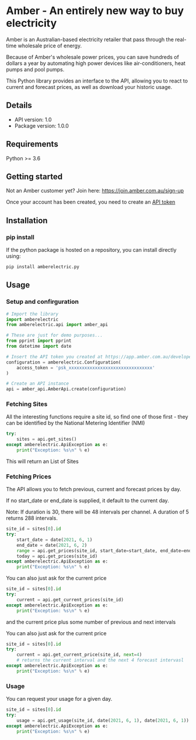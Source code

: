 # Amber - An entirely new way to buy electricity

Amber is an Australian-based electricity retailer that pass through the real-time wholesale price of energy.

Because of Amber's wholesale power prices, you can save hundreds of dollars a year by automating high power devices like air-conditioners, heat pumps and pool pumps.

This Python library provides an interface to the API, allowing you to react to current and forecast prices, as well as download your historic usage.

## Details

- API version: 1.0
- Package version: 1.0.0

## Requirements

Python >= 3.6

## Getting started

Not an Amber customer yet? Join here: https://join.amber.com.au/sign-up

Once your account has been created, you need to create an [API token](https://app.amber.com.au/developers)

## Installation

### pip install

If the python package is hosted on a repository, you can install directly using:

```sh
pip install amberelectric.py
```

## Usage

### Setup and confirguration

```python
# Import the library
import amberelectric
from amberelectric.api import amber_api

# These are just for demo purposes...
from pprint import pprint
from datetime import date

# Insert the API token you created at https://app.amber.com.au/developers
configuration = amberelectric.Configuration(
    access_token = 'psk_xxxxxxxxxxxxxxxxxxxxxxxxxxxxxxxx'
)

# Create an API instance
api = amber_api.AmberApi.create(configuration)
```

### Fetching Sites

All the interesting functions require a site id, so find one of those first - they can be identified by the National Metering Identifier (NMI)

```python
try:
    sites = api.get_sites()
except amberelectric.ApiException as e:
    print("Exception: %s\n" % e)
```

This will return an List of Sites

### Fetching Prices

The API allows you to fetch previous, current and forecast prices by day.

If no start_date or end_date is supplied, it default to the current day.

Note: If duration is 30, there will be 48 intervals per channel. A duration of
5 returns 288 intervals.

```python
site_id = sites[0].id
try:
    start_date = date(2021, 6, 1)
    end_date = date(2021, 6, 2)
    range = api.get_prices(site_id, start_date=start_date, end_date=end_date)
    today = api.get_prices(site_id)
except amberelectric.ApiException as e:
    print("Exception: %s\n" % e)
```

You can also just ask for the current price

```python
site_id = sites[0].id
try:
    current = api.get_current_prices(site_id)
except amberelectric.ApiException as e:
    print("Exception: %s\n" % e)
```

and the current price plus some number of previous and next intervals

You can also just ask for the current price

```python
site_id = sites[0].id
try:
    current = api.get_current_price(site_id, next=4)
    # returns the current interval and the next 4 forecast intervasl
except amberelectric.ApiException as e:
    print("Exception: %s\n" % e)
```

### Usage

You can request your usage for a given day.

```python
site_id = sites[0].id
try:
    usage = api.get_usage(site_id, date(2021, 6, 1), date(2021, 6, 1))
except amberelectric.ApiException as e:
    print("Exception: %s\n" % e)
```
